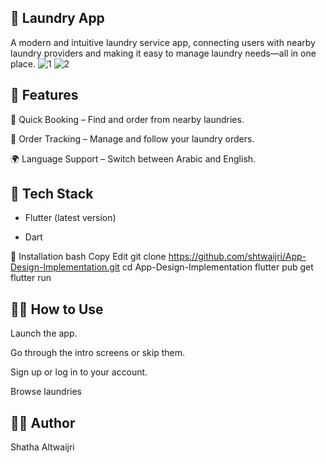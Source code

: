 ## 🧺 Laundry App
A modern and intuitive laundry service app, connecting users with nearby laundry providers and making it easy to manage laundry needs—all in one place.
![1](https://github.com/user-attachments/assets/270738ec-70fe-4786-8bcd-7ee76439a10e)
![2](https://github.com/user-attachments/assets/7706fc17-260f-4d9c-b0e3-0174b2a39511)


## 📱 Features
🧼 Quick Booking – Find and order from nearby laundries.

🛒 Order Tracking – Manage and follow your laundry orders.

🌍 Language Support – Switch between Arabic and English.

## 🧰 Tech Stack
- Flutter (latest version)

- Dart

🚀 Installation
bash
Copy
Edit
git clone https://github.com/shtwaijri/App-Design-Implementation.git
cd App-Design-Implementation
flutter pub get
flutter run
## 🧑‍💻 How to Use
Launch the app.

Go through the intro screens or skip them.

Sign up or log in to your account.

Browse laundries

## 👩‍💻 Author
Shatha Altwaijri

